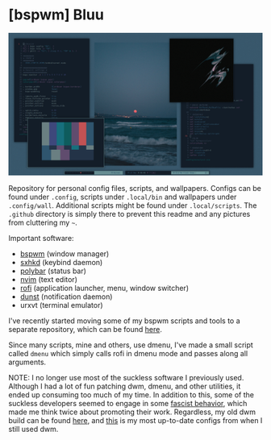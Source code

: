 # [bspwm] Bluu
![bluu](https://github.com/palmdrop/dots/blob/master/.github/bspwm4.png)

Repository for personal config files, scripts, and wallpapers. Configs can be found under `.config`, scripts under `.local/bin` and wallpapers under `.config/wall`. Additional scripts might be found under `.local/scripts`. The `.github` directory is simply there to prevent this readme and any pictures from cluttering my `~`.

Important software:
* [bspwm](https://github.com/baskerville/bspwm) (window manager)
* [sxhkd](https://github.com/baskerville/sxhkd) (keybind daemon)
* [polybar](https://github.com/polybar/polybar) (status bar)
* [nvim](https://github.com/neovim/neovim) (text editor)
* [rofi](https://github.com/davatorium/rofi) (application launcher, menu, window switcher)
* [dunst](https://github.com/dunst-project/dunst) (notification daemon)
* urxvt (terminal emulator)

I've recently started moving some of my bspwm scripts and tools to a separate repository, which can be found [here](https://github.com/palmdrop/bspwm-tools). 

Since many scripts, mine and others, use dmenu, I've made a small script called `dmenu` which simply calls rofi in dmenu mode and passes along all arguments. 

NOTE: I no longer use most of the suckless software I previously used. Although I had a lot of fun patching dwm, dmenu, and other utilities, it ended up consuming too much of my time. In addition to this, some of the suckless developers seemed to engage in some [fascist behavior](https://twitter.com/pid_eins/status/1113738766471057408), which made me think twice about promoting their work. Regardless, my old dwm build can be found [here](https://github.com/palmdrop/dwm), and [this](https://github.com/palmdrop/dots/tree/proxy-love) is my most up-to-date configs from when I still used dwm.
